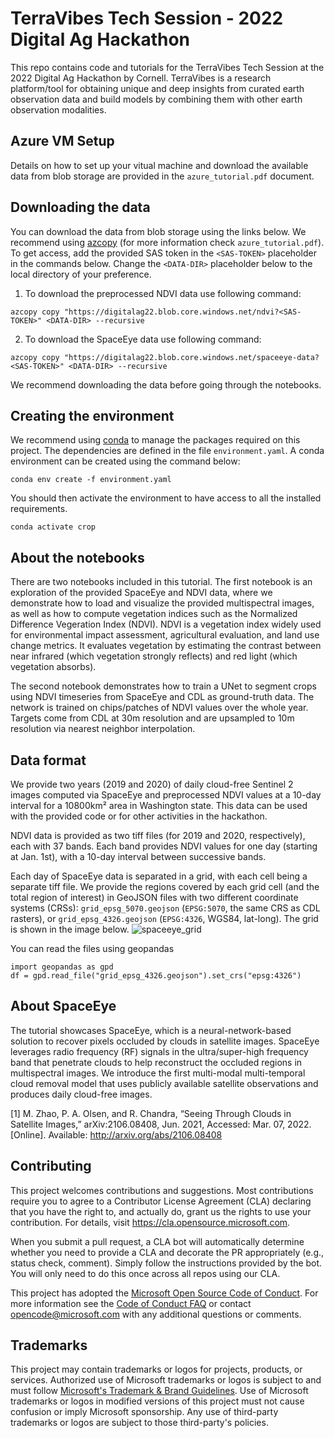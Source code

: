 # TerraVibes Tech Session - 2022 Digital Ag Hackathon 

This repo contains code and tutorials for the TerraVibes Tech Session at the 2022 Digital Ag Hackathon by Cornell. TerraVibes is a research platform/tool for obtaining unique and deep insights from curated earth observation data and build models by combining them with other earth observation modalities.

## Azure VM Setup
Details on how to set up your vitual machine and download the available data from blob storage are provided in the `azure_tutorial.pdf` document.

## Downloading the data
You can download the data from blob storage using the links below. We recommend using [azcopy](https://docs.microsoft.com/en-us/azure/storage/common/storage-ref-azcopy) (for more information check `azure_tutorial.pdf`). To get access, add the provided SAS token in the `<SAS-TOKEN>` placeholder in the commands below. Change the `<DATA-DIR>` placeholder below to the local directory of your preference.
1. To download the preprocessed NDVI data use following command:

```
azcopy copy "https://digitalag22.blob.core.windows.net/ndvi?<SAS-TOKEN>" <DATA-DIR> --recursive

```

2. To download the SpaceEye data use following command:

```
azcopy copy "https://digitalag22.blob.core.windows.net/spaceeye-data?<SAS-TOKEN>" <DATA-DIR> --recursive

```

We recommend downloading the data before going through the notebooks. 

## Creating the environment

We recommend using [conda](https://docs.conda.io/en/latest/) to manage the packages required on this project. The dependencies are defined in the file `environment.yaml`. A conda environment can be created using the command below:

```
conda env create -f environment.yaml
```

You should then activate the environment to have access to all the installed requirements.
```
conda activate crop
```
## About the notebooks

There are two notebooks included in this tutorial. The first notebook is an exploration of the provided SpaceEye and NDVI data, where we demonstrate how to load and visualize the provided multispectral images, as well as how to compute vegetation indices such as the Normalized Difference Vegeration Index (NDVI). NDVI is a vegetation index widely used for environmental impact assessment, agricultural evaluation, and land use change metrics. It evaluates vegetation by estimating the contrast between near infrared (which vegetation strongly reflects) and red light (which vegetation absorbs).

The second notebook demonstrates how to train a UNet to segment crops using NDVI timeseries from SpaceEye and CDL as ground-truth data. The network is trained on chips/patches of NDVI values over the whole year. Targets come from CDL at 30m resolution and are upsampled to 10m resolution via nearest neighbor interpolation. 

## Data format

We provide two years (2019 and 2020) of daily cloud-free Sentinel 2 images computed via SpaceEye and preprocessed NDVI values at a 10-day interval for a 10800km² area in Washington state. This data can be used with the provided code or for other activities in the hackathon.

NDVI data is provided as two tiff files (for 2019 and 2020, respectively), each with 37 bands. Each band provides NDVI values for one day (starting at Jan. 1st), with a 10-day interval between successive bands.

Each day of SpaceEye data is separated in a grid, with each cell being a separate tiff file. We provide the regions covered by each grid cell (and the total region of interest) in GeoJSON files with two different coordinate systems (CRSs): `grid_epsg_5070.geojson` (`EPSG:5070`, the same CRS as CDL rasters), or `grid_epsg_4326.geojson` (`EPSG:4326`, WGS84, lat-long). The grid is shown in the image below.
![spaceeye_grid](https://user-images.githubusercontent.com/4806997/157137974-d306ace0-83d1-4f61-a719-782a42ad2979.png)

You can read the files using geopandas
```
import geopandas as gpd
df = gpd.read_file("grid_epsg_4326.geojson").set_crs("epsg:4326")
```

## About SpaceEye
The tutorial showcases SpaceEye, which is a neural-network-based solution to recover pixels occluded by clouds in satellite images. SpaceEye leverages radio frequency (RF) signals in the ultra/super-high frequency band that penetrate clouds to help reconstruct the occluded regions in multispectral images. We introduce the first multi-modal multi-temporal cloud removal model that uses publicly available satellite observations and produces daily cloud-free images.

[1] M. Zhao, P. A. Olsen, and R. Chandra, “Seeing Through Clouds in Satellite Images,” arXiv:2106.08408, Jun. 2021, Accessed: Mar. 07, 2022. [Online]. Available: http://arxiv.org/abs/2106.08408

## Contributing

This project welcomes contributions and suggestions.  Most contributions require you to agree to a
Contributor License Agreement (CLA) declaring that you have the right to, and actually do, grant us
the rights to use your contribution. For details, visit https://cla.opensource.microsoft.com.

When you submit a pull request, a CLA bot will automatically determine whether you need to provide
a CLA and decorate the PR appropriately (e.g., status check, comment). Simply follow the instructions
provided by the bot. You will only need to do this once across all repos using our CLA.

This project has adopted the [Microsoft Open Source Code of Conduct](https://opensource.microsoft.com/codeofconduct/).
For more information see the [Code of Conduct FAQ](https://opensource.microsoft.com/codeofconduct/faq/) or
contact [opencode@microsoft.com](mailto:opencode@microsoft.com) with any additional questions or comments.

## Trademarks

This project may contain trademarks or logos for projects, products, or services. Authorized use of Microsoft 
trademarks or logos is subject to and must follow 
[Microsoft's Trademark & Brand Guidelines](https://www.microsoft.com/en-us/legal/intellectualproperty/trademarks/usage/general).
Use of Microsoft trademarks or logos in modified versions of this project must not cause confusion or imply Microsoft sponsorship.
Any use of third-party trademarks or logos are subject to those third-party's policies.
